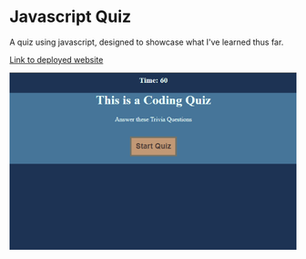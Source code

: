 # Javascript Quiz

A quiz using javascript, designed to showcase what I've learned thus far.

[Link to deployed website](https://ccatalyst.github.io/Javascript-and-API-timed-quiz/)

![screenshot of website](./Assets/Screenshot.png "screenshot")
